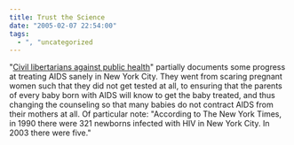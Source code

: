 ```yaml
---
title: Trust the Science
date: "2005-02-07 22:54:00"
tags:
  - ", "uncategorized
---
```

"<a href="http://www.townhall.com/columnists/richlowry/rl20050204.shtml">Civil
libertarians against public health</a>" partially documents some
progress at treating AIDS sanely in New York City.  They went from
scaring pregnant women such that they did not get tested at all,
to ensuring that the parents of every baby born with AIDS will
know to get the baby treated, and thus changing the counseling so
that many babies do not contract AIDS from their mothers at all.
Of particular note: "According to The New York Times, in 1990 there
were 321 newborns infected with HIV in New York City. In 2003 there
were five."

